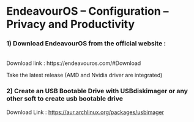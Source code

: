 # EndeavourOS – Configuration – Privacy and Productivity







### 1) Download EndeavourOS from the official website :
<br />
Download link : https://endeavouros.com/#Download



Take the latest release (AMD and Nvidia driver are integrated)


### 2) Create an USB Bootable Drive with USBdiskimager or any other soft to create usb bootable drive

Download Link : https://aur.archlinux.org/packages/usbimager

